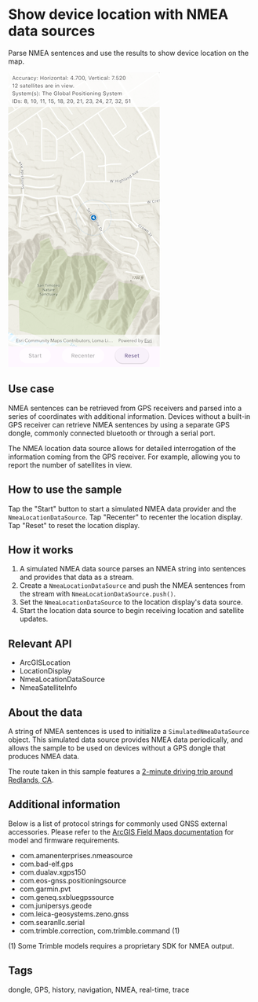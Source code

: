 # Show device location with NMEA data sources

Parse NMEA sentences and use the results to show device location on the map.

![Image of show device location with NMEA data sources](show_device_location_with_nmea_data_sources.png)

## Use case

NMEA sentences can be retrieved from GPS receivers and parsed into a series of coordinates with additional information. Devices without a built-in GPS receiver can retrieve NMEA sentences by using a separate GPS dongle, commonly connected bluetooth or through a serial port.

The NMEA location data source allows for detailed interrogation of the information coming from the GPS receiver. For example, allowing you to report the number of satellites in view.

## How to use the sample

Tap the "Start" button to start a simulated NMEA data provider and the `NmeaLocationDataSource`. Tap "Recenter" to recenter the location display. Tap "Reset" to reset the location display.

## How it works

1. A simulated NMEA data source parses an NMEA string into sentences and provides that data as a stream.
2. Create a `NmeaLocationDataSource` and push the NMEA sentences from the stream with `NmeaLocationDataSource.push()`.
3. Set the `NmeaLocationDataSource` to the location display's data source.
4. Start the location data source to begin receiving location and satellite updates.

## Relevant API

* ArcGISLocation
* LocationDisplay
* NmeaLocationDataSource
* NmeaSatelliteInfo

## About the data

A string of NMEA sentences is used to initialize a `SimulatedNmeaDataSource` object. This simulated data source provides NMEA data periodically, and allows the sample to be used on devices without a GPS dongle that produces NMEA data.

The route taken in this sample features a [2-minute driving trip around Redlands, CA](https://arcgis.com/home/item.html?id=d5bad9f4fee9483791e405880fb466da).

## Additional information

Below is a list of protocol strings for commonly used GNSS external accessories. Please refer to the [ArcGIS Field Maps documentation](https://doc.arcgis.com/en/field-maps/ios/help/high-accuracy-data-collection.htm#ESRI_SECTION2_612D328A655644DCAF5CF0210308C821) for model and firmware requirements.

* com.amanenterprises.nmeasource
* com.bad-elf.gps
* com.dualav.xgps150
* com.eos-gnss.positioningsource
* com.garmin.pvt
* com.geneq.sxbluegpssource
* com.junipersys.geode
* com.leica-geosystems.zeno.gnss
* com.searanllc.serial
* com.trimble.correction, com.trimble.command (1)

(1) Some Trimble models requires a proprietary SDK for NMEA output.

## Tags

dongle, GPS, history, navigation, NMEA, real-time, trace
